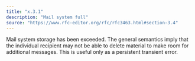 ```yaml
---
title: "x.3.1"
description: "Mail system full"
source: "https://www.rfc-editor.org/rfc/rfc3463.html#section-3.4"
---
```


Mail system storage has been exceeded.
The general semantics imply that the individual recipient may not be able to delete material to make room for additional messages.
This is useful only as a persistent transient error.
